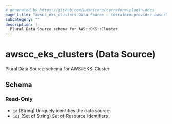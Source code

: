 ```yaml
---
# generated by https://github.com/hashicorp/terraform-plugin-docs
page_title: "awscc_eks_clusters Data Source - terraform-provider-awscc"
subcategory: ""
description: |-
  Plural Data Source schema for AWS::EKS::Cluster
---
```


# awscc_eks_clusters (Data Source)

Plural Data Source schema for AWS::EKS::Cluster



<!-- schema generated by tfplugindocs -->
## Schema

### Read-Only

- `id` (String) Uniquely identifies the data source.
- `ids` (Set of String) Set of Resource Identifiers.
